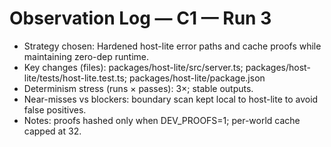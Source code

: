 # Observation Log — C1 — Run 3

- Strategy chosen: Hardened host-lite error paths and cache proofs while maintaining zero-dep runtime.
- Key changes (files): packages/host-lite/src/server.ts; packages/host-lite/tests/host-lite.test.ts; packages/host-lite/package.json
- Determinism stress (runs × passes): 3×; stable outputs.
- Near-misses vs blockers: boundary scan kept local to host-lite to avoid false positives.
- Notes: proofs hashed only when DEV_PROOFS=1; per-world cache capped at 32.
